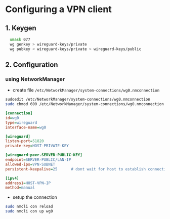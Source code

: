 # Configuring a VPN client

## 1. Keygen

```sh
  umask 077
  wg genkey > wireguard-keys/private
  wg pubkey < wireguard-keys/private > wireguard-keys/public
```

## 2. Configuration

### using NetworkManager

- create file `/etc/NetworkManager/system-connections/wg0.nmconnection`

```sh
sudoedit /etc/NetworkManager/system-connections/wg0.nmconnection
sudo chmod 600 /etc/NetworkManager/system-connections/wg0.nmconnection
```

```ini
[connection]
id=wg0
type=wireguard
interface-name=wg0

[wireguard]
listen-port=51820
private-key=HOST-PRIVATE-KEY

[wireguard-peer.SERVER-PUBLIC-KEY]
endpoint=SERVER-PUBLIC/LAN-IP
allowed-ips=VPN-SUBNET
persistent-keepalive=25      # dont wait for host to establish connection

[ipv4]
address1=HOST-VPN-IP
method=manual
```

- setup the connection
```sh
sudo nmcli con reload
sudo nmcli con up wg0
```
